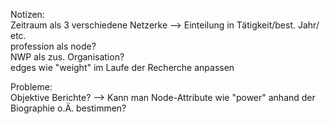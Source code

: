 Notizen: 					
Zeitraum als 3 verschiedene Netzerke --> Einteilung in Tätigkeit/best. Jahr/ etc.					
profession als node?					
NWP als zus. Organisation?					
edges wie "weight" im Laufe der Recherche anpassen					
					
Probleme:					
Objektive Berichte? --> Kann man Node-Attribute wie "power" anhand der Biographie o.Ä. bestimmen?					
